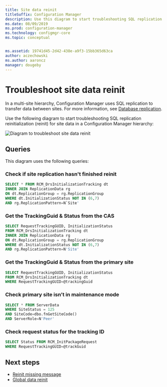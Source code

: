 ```yaml
---
title: Site data reinit
titleSuffix: Configuration Manager
description: Use this diagram to start troubleshooting SQL replication reinit for site data in a Configuration Manager hierarchy
ms.date: 08/09/2019
ms.prod: configuration-manager
ms.technology: configmgr-core
ms.topic: conceptual


ms.assetid: 19741d45-2d42-438e-a9f3-15bb365d63ca
author: aczechowski
ms.author: aaroncz
manager: dougeby
---
```


# Troubleshoot site data reinit

In a multi-site hierarchy, Configuration Manager uses SQL replication to transfer data between sites. For more information, see [Database replication](../../../plan-design/hierarchy/database-replication.md).

Use the following diagram to start troubleshooting SQL replication reinitialization (reinit) for site data in a Configuration Manager hierarchy:

![Diagram to troubleshoot site data reinit](media/site-data-reinit.svg)

## Queries

This diagram uses the following queries:

### Check if site replication hasn't finished reinit

```sql
SELECT * FROM RCM_DrsInitializationTracking dt
INNER JOIN ReplicationData rg
ON dt.ReplicationGroup = rg.ReplicationGroup
WHERE dt.InitializationStatus NOT IN (6,7)
AND rg.ReplicationPattern=N`Site'
```

### Get the TrackingGuid & Status from the CAS

```sql
SELECT RequestTrackingGUID, InitializationStatus
FROM RCM_DrsInitializationTracking dt
INNER JOIN ReplicationData rg
ON dt.ReplicationGroup = rg.ReplicationGroup
WHERE dt.InitializationStatus NOT IN (6,7)
AND rg.ReplicationPattern=N'Site'
```

### Get the TrackingGuid & Status from the primary site

```sql
SELECT RequestTrackingGUID, InitializationStatus
FROM RCM_DrsInitializationTracking dt
WHERE RequestTrackingGUID=@trackingGuid
```

### Check primary site isn’t in maintenance mode

```sql
SELECT * FROM ServerData
WHERE SiteStatus = 125
AND SiteCode=dbo.fnGetSiteCode()
AND ServerRole=N'Peer'
```

### Check request status for the tracking ID

```sql
SELECT Status FROM RCM_InitPackageRequest
WHERE RequestTrackingGUID=@trackGuid
```

## Next steps

- [Reinit missing message](reinit-missing-message.md)
- [Global data reinit](global-data-reinit.md)
